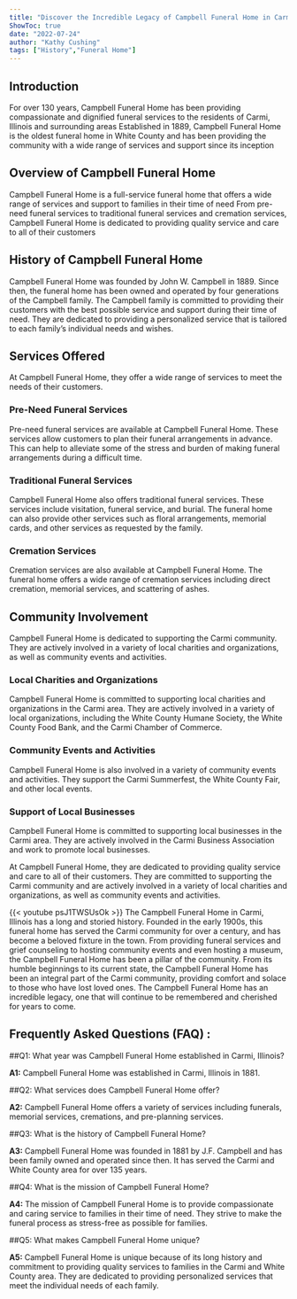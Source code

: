 ```yaml
---
title: "Discover the Incredible Legacy of Campbell Funeral Home in Carmi, Illinois!"
ShowToc: true 
date: "2022-07-24"
author: "Kathy Cushing" 
tags: ["History","Funeral Home"]
---
```

## Introduction
For over 130 years, Campbell Funeral Home has been providing compassionate and dignified funeral services to the residents of Carmi, Illinois and surrounding areas Established in 1889, Campbell Funeral Home is the oldest funeral home in White County and has been providing the community with a wide range of services and support since its inception 

## Overview of Campbell Funeral Home
Campbell Funeral Home is a full-service funeral home that offers a wide range of services and support to families in their time of need From pre-need funeral services to traditional funeral services and cremation services, Campbell Funeral Home is dedicated to providing quality service and care to all of their customers 

## History of Campbell Funeral Home
Campbell Funeral Home was founded by John W. Campbell in 1889. Since then, the funeral home has been owned and operated by four generations of the Campbell family. The Campbell family is committed to providing their customers with the best possible service and support during their time of need. They are dedicated to providing a personalized service that is tailored to each family’s individual needs and wishes. 

## Services Offered
At Campbell Funeral Home, they offer a wide range of services to meet the needs of their customers. 

### Pre-Need Funeral Services
Pre-need funeral services are available at Campbell Funeral Home. These services allow customers to plan their funeral arrangements in advance. This can help to alleviate some of the stress and burden of making funeral arrangements during a difficult time. 

### Traditional Funeral Services
Campbell Funeral Home also offers traditional funeral services. These services include visitation, funeral service, and burial. The funeral home can also provide other services such as floral arrangements, memorial cards, and other services as requested by the family. 

### Cremation Services
Cremation services are also available at Campbell Funeral Home. The funeral home offers a wide range of cremation services including direct cremation, memorial services, and scattering of ashes. 

## Community Involvement
Campbell Funeral Home is dedicated to supporting the Carmi community. They are actively involved in a variety of local charities and organizations, as well as community events and activities. 

### Local Charities and Organizations
Campbell Funeral Home is committed to supporting local charities and organizations in the Carmi area. They are actively involved in a variety of local organizations, including the White County Humane Society, the White County Food Bank, and the Carmi Chamber of Commerce. 

### Community Events and Activities
Campbell Funeral Home is also involved in a variety of community events and activities. They support the Carmi Summerfest, the White County Fair, and other local events. 

### Support of Local Businesses
Campbell Funeral Home is committed to supporting local businesses in the Carmi area. They are actively involved in the Carmi Business Association and work to promote local businesses. 

At Campbell Funeral Home, they are dedicated to providing quality service and care to all of their customers. They are committed to supporting the Carmi community and are actively involved in a variety of local charities and organizations, as well as community events and activities.

{{< youtube psJ1TWSUsOk >}} 
The Campbell Funeral Home in Carmi, Illinois has a long and storied history. Founded in the early 1900s, this funeral home has served the Carmi community for over a century, and has become a beloved fixture in the town. From providing funeral services and grief counseling to hosting community events and even hosting a museum, the Campbell Funeral Home has been a pillar of the community. From its humble beginnings to its current state, the Campbell Funeral Home has been an integral part of the Carmi community, providing comfort and solace to those who have lost loved ones. The Campbell Funeral Home has an incredible legacy, one that will continue to be remembered and cherished for years to come.

## Frequently Asked Questions (FAQ) :
##Q1: What year was Campbell Funeral Home established in Carmi, Illinois?

**A1:** Campbell Funeral Home was established in Carmi, Illinois in 1881.

##Q2: What services does Campbell Funeral Home offer?

**A2:** Campbell Funeral Home offers a variety of services including funerals, memorial services, cremations, and pre-planning services.

##Q3: What is the history of Campbell Funeral Home?

**A3:** Campbell Funeral Home was founded in 1881 by J.F. Campbell and has been family owned and operated since then. It has served the Carmi and White County area for over 135 years.

##Q4: What is the mission of Campbell Funeral Home?

**A4:** The mission of Campbell Funeral Home is to provide compassionate and caring service to families in their time of need. They strive to make the funeral process as stress-free as possible for families.

##Q5: What makes Campbell Funeral Home unique?

**A5:** Campbell Funeral Home is unique because of its long history and commitment to providing quality services to families in the Carmi and White County area. They are dedicated to providing personalized services that meet the individual needs of each family.



